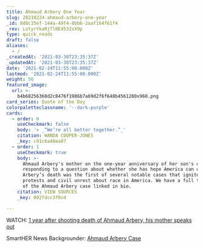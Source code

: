 ```yaml
---
title: Ahmaud Arbery One Year
slug: 20210224-ahmaud-arbery-one-year
_id: 8d8c35ef-144a-49f4-8bb6-2aaf164f61f4
_rev: LotyrYkaRjTl0E4532sX9p
type: quick_reads
draft: false
aliases:
  - /
_createdAt: '2021-03-30T23:35:37Z'
_updatedAt: '2021-03-30T23:35:37Z'
date: '2021-02-24T11:55:00.000Z'
lastmod: '2021-02-24T11:55:00.000Z'
weight: 50
featured_image:
  url: >-
    b4b68256360d2c8476f1986b7a69d2f6f648b4561280x960.png
card_series: Quote of the Day
colorpaletteclassname: '--dark-purple'
cards:
  - order: 0
    useCheckmark: false
    body: '> _“We’re all better together.”_'
    citation: WANDA COOPER-JONES
    _key: c91c6a40ea87
  - order: 1
    useCheckmark: true
    body: >-
      Ahmaud Arbery's mother on the one-year anniversary of her son's death,
      responding to a question about whether she has hope America can unite.
      Arbery’s death was the first of several notable cases that ignited debate,
      protests and civil unrest about race in America. We have a full timeline
      of the Ahmaud Arbery case linked in bio.
    citation: VIEW SOURCES
    _key: 002fdcc3f0cd

---
```

WATCH: [1 year after shooting death of Ahmaud Arbery, his mother speaks out](https://www.today.com/video/1-year-after-shooting-death-of-ahmaud-arbery-his-mother-speaks-out-101444677838)

SmartHER News Backgrounder: [Ahmaud Arbery Case](https://smarthernews.com/article/developing-story-ahmaud-arbery-case/)